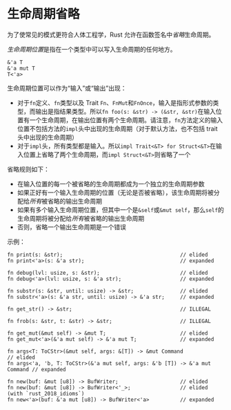# 生命周期省略

为了使常见的模式更符合人体工程学，Rust 允许在函数签名中*省略*生命周期。

*生命周期位置*是指在一个类型中可以写入生命周期的任何地方。

<!-- ignore: simplified code -->
```rust,ignore
&'a T
&'a mut T
T<'a>
```

生命周期位置可以作为“输入”或“输出”出现：
* 对于`fn`定义、`fn`类型以及 Trait `Fn`、`FnMut`和`FnOnce`，输入是指形式参数的类型，而输出是指结果类型。所以`fn foo(s: &str) -> (&str, &str)`在输入位置有一个生命周期，在输出位置有两个生命周期。请注意，`fn`方法定义的输入位置不包括方法的`impl`头中出现的生命周期（对于默认方法，也不包括 trait 头中出现的生命周期）
* 对于`impl`头，所有类型都是输入。所以`impl Trait<&T> for Struct<&T>`在输入位置上省略了两个生命周期，而`impl Struct<&T>`则省略了一个

省略规则如下：
* 在输入位置的每一个被省略的生命周期都成为一个独立的生命周期参数
* 如果正好有一个输入生命周期的位置（无论是否被省略），该生命周期将被分配给*所有*被省略的输出生命周期
* 如果有多个输入生命周期位置，但其中一个是`&self`或`&mut self`，那么`self`的生命周期将被分配给*所有*被省略的输出生命周期
* 否则，省略一个输出生命周期是一个错误

示例：

<!-- ignore: simplified code -->
```rust,ignore
fn print(s: &str);                                      // elided
fn print<'a>(s: &'a str);                               // expanded

fn debug(lvl: usize, s: &str);                          // elided
fn debug<'a>(lvl: usize, s: &'a str);                   // expanded

fn substr(s: &str, until: usize) -> &str;               // elided
fn substr<'a>(s: &'a str, until: usize) -> &'a str;     // expanded

fn get_str() -> &str;                                   // ILLEGAL

fn frob(s: &str, t: &str) -> &str;                      // ILLEGAL

fn get_mut(&mut self) -> &mut T;                        // elided
fn get_mut<'a>(&'a mut self) -> &'a mut T;              // expanded

fn args<T: ToCStr>(&mut self, args: &[T]) -> &mut Command                  // elided
fn args<'a, 'b, T: ToCStr>(&'a mut self, args: &'b [T]) -> &'a mut Command // expanded

fn new(buf: &mut [u8]) -> BufWriter;                    // elided
fn new(buf: &mut [u8]) -> BufWriter<'_>;                // elided (with `rust_2018_idioms`)
fn new<'a>(buf: &'a mut [u8]) -> BufWriter<'a>          // expanded
```
